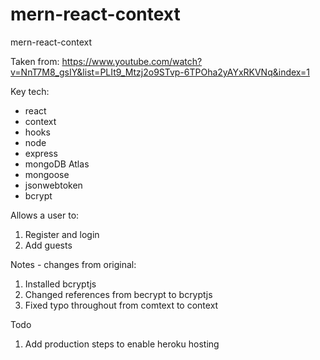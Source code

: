 # mern-react-context
mern-react-context

Taken from: https://www.youtube.com/watch?v=NnT7M8_gsIY&list=PLIt9_Mtzj2o9STvp-6TPOha2yAYxRKVNq&index=1

Key tech:
- react
- context
- hooks
- node
- express
- mongoDB Atlas
- mongoose
- jsonwebtoken
- bcrypt

Allows a user to:
1) Register and login
2) Add guests

Notes - changes from original:
1) Installed bcryptjs
2) Changed references from becrypt to bcryptjs
3) Fixed typo throughout from comtext to context

Todo
1) Add production steps to enable heroku hosting
